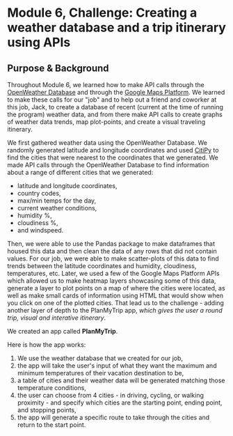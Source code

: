 # Module 6, Challenge: Creating a weather database and a trip itinerary using APIs
## Purpose & Background
Throughout Module 6, we learned how to make API calls through the [OpenWeather Database](https://openweathermap.org/) and through the [Google Maps Platform](https://mapsplatform.google.com/). We learned to make these calls for our "job" and to help out a friend and coworker at this job, Jack, to create a database of recent (current at the time of running the program) weather data, and from there make API calls to create graphs of weather data trends, map plot-points, and create a visual traveling itinerary. 

We first gathered weather data using the OpenWeather Database. We randomly generated latitude and longitude coordinates and used [CitiPy](https://github.com/wingchen/citipy) to find the cities that were nearest to the coordinates that we generated. We made API calls through the OpenWeather Database to find information about a range of different cities that we generated: 
- latitude and longitude coordinates, 
- country codes, 
- max/min temps for the day, 
- current weather conditions, 
- humidity %, 
- cloudiness %, 
- and windspeed. 

Then, we were able to use the Pandas package to make dataframes that housed this data and then clean the data of any rows that did not contain values. For our job, we were able to make scatter-plots of this data to find trends between the latitude coordinates and humidity, cloudiness, temperatures, etc. Later, we used a few of the Google Maps Platform APIs which allowed us to make heatmap layers showcasing some of this data, generate a layer to plot points on a map of where the cities were located, as well as make small cards of information using HTML that would show when you click on one of the plotted cities. That lead us to the challenge - adding another layer of depth to the PlanMyTrip app, _which gives the user a round trip, visual and interative itinerary_. 

We created an app called __PlanMyTrip__. 

Here is how the app works:
1. We use the weather database that we created for our job,
2. the app will take the user's input of what they want the maximum and minimum temperatures of their vacation destination to be,
3. a table of cities and their weather data will be generated matching those temperature conditions,
4. the user can choose from 4 cities - in driving, cycling, or walking proximity - and specify which cities are the starting point, ending point, and stopping points,
5. the app will generate a specific route to take through the cities and return to the start point.
